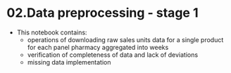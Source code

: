# 02.Data preprocessing - stage 1
    
* This notebook contains:
     * operations of downloading raw sales units data for a single product for each panel pharmacy aggregated into weeks
     * verification of completeness of data and lack of deviations
     * missing data implementation
     